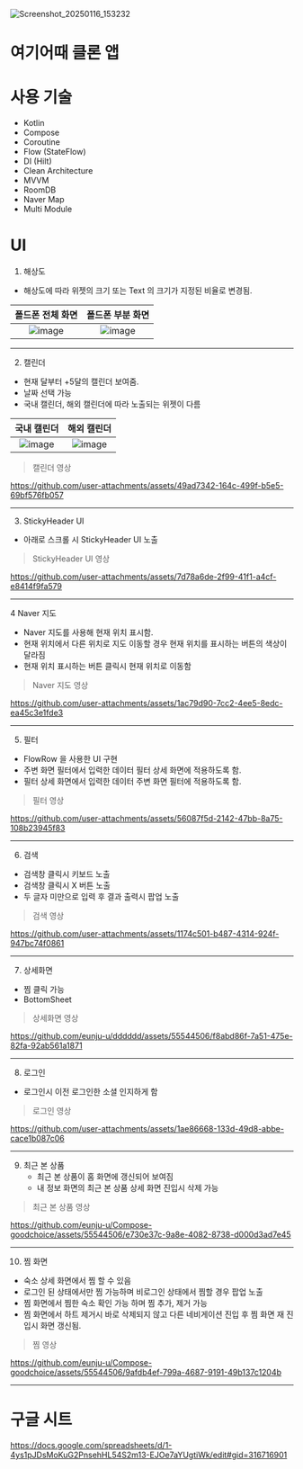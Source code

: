 ![Screenshot_20250116_153232](https://github.com/user-attachments/assets/24116aba-b88c-46a1-8bf5-f9ddb532ef07)

# 여기어때 클론 앱

# 사용 기술

* Kotlin
* Compose
* Coroutine
* Flow (StateFlow)
* DI (Hilt)
* Clean Architecture
* MVVM
* RoomDB
* Naver Map
* Multi Module
  
# UI

1. 해상도
  * 해상도에 따라 위젯의 크기 또는 Text 의 크기가 지정된 비율로 변경됨.

   폴드폰 전체 화면    |       폴드폰 부분 화면        |
:-------------------------:|:-------------------------:
![image](https://github.com/user-attachments/assets/2bf0dbac-937b-40d0-a082-3428ff169a68)  |  ![image](https://github.com/user-attachments/assets/db592783-e5a0-45cb-9d62-1b37ccbffd76)

--------
 
2. 캘린더
  * 현재 달부터 +5달의 캘린더 보여줌.
  * 날짜 선택 가능
  * 국내 캘린더, 해외 캘린더에 따라 노출되는 위젯이 다름

   국내 캘린더    |       해외 캘린더        |
:-------------------------:|:-------------------------:
![image](https://github.com/user-attachments/assets/db442dc3-0188-4d07-b7b9-69aeb44dea97)  |  ![image](https://github.com/user-attachments/assets/a8107299-9963-4dcd-92e0-0c00abdf9e27)

  > 캘린더 영상

  https://github.com/user-attachments/assets/49ad7342-164c-499f-b5e5-69bf576fb057

--------
 
3. StickyHeader UI
  * 아래로 스크롤 시 StickyHeader UI 노출

  > StickyHeader UI 영상

  https://github.com/user-attachments/assets/7d78a6de-2f99-41f1-a4cf-e8414f9fa579

--------

4 Naver 지도
  * Naver 지도를 사용해 현재 위치 표시함.
  * 현재 위치에서 다른 위치로 지도 이동할 경우 현재 위치를 표시하는 버튼의 색상이 달라짐
  * 현재 위치 표시하는 버튼 클릭시 현재 위치로 이동함

  > Naver 지도 영상

  https://github.com/user-attachments/assets/1ac79d90-7cc2-4ee5-8edc-ea45c3e1fde3

--------

5. 필터
  * FlowRow 을 사용한 UI 구현
  * 주변 화면 필터에서 입력한 데이터 필터 상세 화면에 적용하도록 함.
  * 필터 상세 화면에서 입력한 데이터 주변 화면 필터에 적용하도록 함.

  > 필터 영상

  https://github.com/user-attachments/assets/56087f5d-2142-47bb-8a75-108b23945f83
  
--------

6. 검색
  * 검색창 클릭시 키보드 노출
  * 검색창 클릭시 X 버튼 노출
  * 두 글자 미만으로 입력 후 결과 출력시 팝업 노출

  > 검색 영상

  https://github.com/user-attachments/assets/1174c501-b487-4314-924f-947bc74f0861

--------

7. 상세화면
  * 찜 클릭 가능
  * BottomSheet 

  > 상세화면 영상
  
  https://github.com/eunju-u/dddddd/assets/55544506/f8abd86f-7a51-475e-82fa-92ab561a1871

--------

8. 로그인
  * 로그인시 이전 로그인한 소셜 인지하게 함

  > 로그인 영상
  
  https://github.com/user-attachments/assets/1ae86668-133d-49d8-abbe-cace1b087c06

--------

9. 최근 본 상품
   * 최근 본 상품이 홈 화면에 갱신되어 보여짐
   * 내 정보 화면의 최근 본 상품 상세 화면 진입시 삭제 가능

  > 최근 본 상품 영상
  
  https://github.com/eunju-u/Compose-goodchoice/assets/55544506/e730e37c-9a8e-4082-8738-d000d3ad7e45

--------

10. 찜 화면
   * 숙소 상세 화면에서 찜 할 수 있음
   * 로그인 된 상태에서만 찜 가능하며 비로그인 상태에서 찜할 경우 팝업 노출
   * 찜 화면에서 찜한 숙소 확인 가능 하며 찜 추가, 제거 가능
   * 찜 화면에서 하트 제거시 바로 삭제되지 않고 다른 네비게이션 진입 후 찜 화면 재 진입시 화면 갱신됨.

  > 찜 영상
  
  https://github.com/eunju-u/Compose-goodchoice/assets/55544506/9afdb4ef-799a-4687-9191-49b137c1204b

--------

# 구글 시트

https://docs.google.com/spreadsheets/d/1-4ys1pJDsMoKuG2PnsehHL54S2m13-EJOe7aYUgtiWk/edit#gid=316716901
